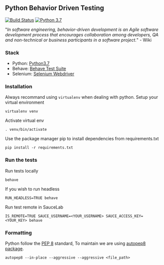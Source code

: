 ## Python Behavior Driven Testing
[![Build Status](https://travis-ci.org/rakin92/python-bdd-starter.svg?branch=master)](https://travis-ci.org/rakin92/python-bdd-starter)
[![Python 3.7](https://img.shields.io/badge/python-3.7-green.svg)](https://www.python.org/downloads/release/python-370/)

"*In software engineering, behavior-driven development is an Agile software development process that encourages collaboration among developers, QA and non-technical or business participants in a software project.*" - Wiki

### Stack
* Python: [Python3.7](https://www.python.org/)
* Behave: [Behave Test Suite](https://behave.readthedocs.io/en/latest/)
* Selenium: [Selenium Webdriver](https://www.webmd.com/a-to-z-guides/supplement-guide-selenium#1)

### Installation
Always recommand using `virtualenv` when dealing with python.
Setup your virtual environment

```
virtualenv venv
```

Activate virtual env

```
. venv/bin/activate
```

Use the package manager pip to install dependencies from requirements.txt

```
pip install -r requirements.txt
```

### Run the tests

Run tests locally

```
behave
```

If you wish to run headless
```
RUN_HEADLESS=TRUE behave
```

Run test remote in SauceLab
```
IS_REMOTE=TRUE SAUCE_USERNAME=<YOUR_USERNAME> SAUCE_ACCESS_KEY=<YOUR_KEY> behave
```

### Formatting
Python follow the [PEP 8](https://www.python.org/dev/peps/pep-0008/) standard, To maintain we are using [autopep8 package](https://pypi.org/project/autopep8/).

```
autopep8 --in-place --aggressive --aggressive <file_path>
```